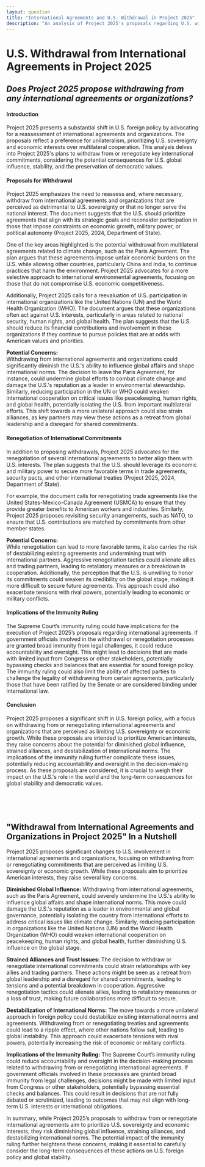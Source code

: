 ```yaml
---
layout: question  
title: "International Agreements and U.S. Withdrawal in Project 2025"  
description: "An analysis of Project 2025's proposals regarding U.S. withdrawal from international agreements and organizations, and the potential impact on global influence and alliances."
---
```


# **U.S. Withdrawal from International Agreements in Project 2025**

## *Does Project 2025 propose withdrawing from any international agreements or organizations?*

#### **Introduction**

Project 2025 presents a substantial shift in U.S. foreign policy by advocating for a reassessment of international agreements and organizations. The proposals reflect a preference for unilateralism, prioritizing U.S. sovereignty and economic interests over multilateral cooperation. This analysis delves into Project 2025's plans to withdraw from or renegotiate key international commitments, considering the potential consequences for U.S. global influence, stability, and the preservation of democratic values.

#### **Proposals for Withdrawal**

Project 2025 emphasizes the need to reassess and, where necessary, withdraw from international agreements and organizations that are perceived as detrimental to U.S. sovereignty or that no longer serve the national interest. The document suggests that the U.S. should prioritize agreements that align with its strategic goals and reconsider participation in those that impose constraints on economic growth, military power, or political autonomy (Project 2025, 2024, Department of State).

One of the key areas highlighted is the potential withdrawal from multilateral agreements related to climate change, such as the Paris Agreement. The plan argues that these agreements impose unfair economic burdens on the U.S. while allowing other countries, particularly China and India, to continue practices that harm the environment. Project 2025 advocates for a more selective approach to international environmental agreements, focusing on those that do not compromise U.S. economic competitiveness.

Additionally, Project 2025 calls for a reevaluation of U.S. participation in international organizations like the United Nations (UN) and the World Health Organization (WHO). The document argues that these organizations often act against U.S. interests, particularly in areas related to national security, human rights, and global health. The plan suggests that the U.S. should reduce its financial contributions and involvement in these organizations if they continue to pursue policies that are at odds with American values and priorities.

**Potential Concerns:**  
Withdrawing from international agreements and organizations could significantly diminish the U.S.'s ability to influence global affairs and shape international norms. The decision to leave the Paris Agreement, for instance, could undermine global efforts to combat climate change and damage the U.S.'s reputation as a leader in environmental stewardship. Similarly, reducing participation in the UN or WHO could weaken international cooperation on critical issues like peacekeeping, human rights, and global health, potentially isolating the U.S. from important multilateral efforts. This shift towards a more unilateral approach could also strain alliances, as key partners may view these actions as a retreat from global leadership and a disregard for shared commitments.

#### **Renegotiation of International Commitments**

In addition to proposing withdrawals, Project 2025 advocates for the renegotiation of several international agreements to better align them with U.S. interests. The plan suggests that the U.S. should leverage its economic and military power to secure more favorable terms in trade agreements, security pacts, and other international treaties (Project 2025, 2024, Department of State).

For example, the document calls for renegotiating trade agreements like the United States-Mexico-Canada Agreement (USMCA) to ensure that they provide greater benefits to American workers and industries. Similarly, Project 2025 proposes revisiting security arrangements, such as NATO, to ensure that U.S. contributions are matched by commitments from other member states.

**Potential Concerns:**  
While renegotiation can lead to more favorable terms, it also carries the risk of destabilizing existing agreements and undermining trust with international partners. Aggressive renegotiation tactics could alienate allies and trading partners, leading to retaliatory measures or a breakdown in cooperation. Additionally, the perception that the U.S. is unwilling to honor its commitments could weaken its credibility on the global stage, making it more difficult to secure future agreements. This approach could also exacerbate tensions with rival powers, potentially leading to economic or military conflicts.

#### **Implications of the Immunity Ruling**

The Supreme Court’s immunity ruling could have implications for the execution of Project 2025’s proposals regarding international agreements. If government officials involved in the withdrawal or renegotiation processes are granted broad immunity from legal challenges, it could reduce accountability and oversight. This might lead to decisions that are made with limited input from Congress or other stakeholders, potentially bypassing checks and balances that are essential for sound foreign policy. The immunity ruling could also limit the ability of affected parties to challenge the legality of withdrawing from certain agreements, particularly those that have been ratified by the Senate or are considered binding under international law.

#### **Conclusion**

Project 2025 proposes a significant shift in U.S. foreign policy, with a focus on withdrawing from or renegotiating international agreements and organizations that are perceived as limiting U.S. sovereignty or economic growth. While these proposals are intended to prioritize American interests, they raise concerns about the potential for diminished global influence, strained alliances, and destabilization of international norms. The implications of the immunity ruling further complicate these issues, potentially reducing accountability and oversight in the decision-making process. As these proposals are considered, it is crucial to weigh their impact on the U.S.'s role in the world and the long-term consequences for global stability and democratic values.

<br><br><br>

## <span id="nutshell">"Withdrawal from International Agreements and Organizations in Project 2025" In a Nutshell</span>

Project 2025 proposes significant changes to U.S. involvement in international agreements and organizations, focusing on withdrawing from or renegotiating commitments that are perceived as limiting U.S. sovereignty or economic growth. While these proposals aim to prioritize American interests, they raise several key concerns.

**Diminished Global Influence:** Withdrawing from international agreements, such as the Paris Agreement, could severely undermine the U.S.'s ability to influence global affairs and shape international norms. This move could damage the U.S.'s reputation as a leader in environmental and global governance, potentially isolating the country from international efforts to address critical issues like climate change. Similarly, reducing participation in organizations like the United Nations (UN) and the World Health Organization (WHO) could weaken international cooperation on peacekeeping, human rights, and global health, further diminishing U.S. influence on the global stage.

**Strained Alliances and Trust Issues:** The decision to withdraw or renegotiate international commitments could strain relationships with key allies and trading partners. These actions might be seen as a retreat from global leadership and a disregard for shared commitments, leading to tensions and a potential breakdown in cooperation. Aggressive renegotiation tactics could alienate allies, leading to retaliatory measures or a loss of trust, making future collaborations more difficult to secure.

**Destabilization of International Norms:** The move towards a more unilateral approach in foreign policy could destabilize existing international norms and agreements. Withdrawing from or renegotiating treaties and agreements could lead to a ripple effect, where other nations follow suit, leading to global instability. This approach could exacerbate tensions with rival powers, potentially increasing the risk of economic or military conflicts.

**Implications of the Immunity Ruling:** The Supreme Court’s immunity ruling could reduce accountability and oversight in the decision-making process related to withdrawing from or renegotiating international agreements. If government officials involved in these processes are granted broad immunity from legal challenges, decisions might be made with limited input from Congress or other stakeholders, potentially bypassing essential checks and balances. This could result in decisions that are not fully debated or scrutinized, leading to outcomes that may not align with long-term U.S. interests or international obligations.

In summary, while Project 2025’s proposals to withdraw from or renegotiate international agreements aim to prioritize U.S. sovereignty and economic interests, they risk diminishing global influence, straining alliances, and destabilizing international norms. The potential impact of the immunity ruling further heightens these concerns, making it essential to carefully consider the long-term consequences of these actions on U.S. foreign policy and global stability.
